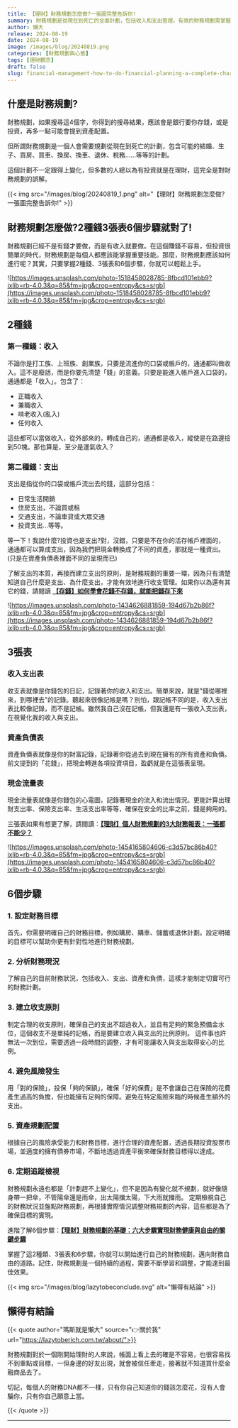 ```yaml
---
title: 【理財】財務規劃怎麼做?一張圖完整告訴你!
summary: 財務規劃是從現在到死亡的全面計劃，包括收入和支出管理。有效的財務規劃需掌握兩種錢（收入和支出）、三張表（收入支出表、資產負債表、現金流量表）和六個步驟（設定目標、分析現況、建立原則、避免風險、資產配置、定期檢視），以達到財務自由。
author: 懶大
release: 2024-08-19
date: 2024-08-19
image: /images/blog/20240819.png
categories: [財務規劃與心態]
tags: [理財觀念]
draft: false
slug: financial-management-how-to-do-financial-planning-a-complete-chart-tells-you
---
```


## 什麼是財務規劃?

財務規劃，如果搜尋這4個字，你得到的搜尋結果，應該會是銀行要你存錢，或是投資，再多一點可能會提到資產配置。

但所謂財務規劃是一個人會需要規劃從現在到死亡的計劃，包含可能的結婚、生子、買房、買車、換房、換車、退休、稅務……等等的計劃。

這個計劃不一定跟得上變化，但多數的人總以為有投資就是在理財，這完全是對財務規劃的誤解。

{{< img src="/images/blog/20240819_1.png" alt="【理財】財務規劃怎麼做?一張圖完整告訴你!" >}}

## 財務規劃怎麼做?2種錢3張表6個步驟就對了!

財務規劃已經不是有錢才要做，而是有收入就要做。在這個賺錢不容易，但投資很簡單的時代，財務規劃是每個人都應該能掌握重要技能。那麼，財務規劃應該如何進行呢？其實，只要掌握2種錢、3張表和6個步驟，你就可以輕鬆上手。

![https://images.unsplash.com/photo-1518458028785-8fbcd101ebb9?ixlib=rb-4.0.3&q=85&fm=jpg&crop=entropy&cs=srgb](https://images.unsplash.com/photo-1518458028785-8fbcd101ebb9?ixlib=rb-4.0.3&q=85&fm=jpg&crop=entropy&cs=srgb)

## 2種錢

### 第一種錢：收入

不論你是打工族、上班族、創業族，只要是流進你的口袋或帳戶的，通通都叫做收入。這不是廢話，而是你要先清楚「錢」的意義。只要是能進入帳戶進入口袋的，通通都是「收入」。包含了：

- 正職收入
- 兼職收入
- 啃老收入(亂入)
- 任何收入

這些都可以當做收入，從外部來的，轉成自己的，通通都是收入，縱使是在路邊撿到50塊。那也算是，至少是運氣收入？

### 第二種錢：支出

支出是指從你的口袋或帳戶流出去的錢，這部分包括：

- 日常生活開銷
- 住房支出，不論買或租
- 交通支出，不論車貸或大眾交通
- 投資支出…等等。

等一下！我說什麼?投資也是支出?對，沒錯，只要是不在你的活存帳戶裡面的，通通都可以算成支出，因為我們把現金轉換成了不同的資產，那就是一種資出。(只是在資產負債表裡面不同的呈現而已)

了解支出的本質，再接而建立支出的原則，是財務規劃的重要一環，因為只有清楚知道自己什麼是支出、為什麼支出，才能有效地進行收支管理。如果你以為還有其它的錢，請閱讀 [**【存錢】如何學會花錢不存錢，就能把錢存下來**](https://lazytoberich.com.tw/blog/how-to-learn-to-spend-not-save-and-still-save-money/)

![https://images.unsplash.com/photo-1434626881859-194d67b2b86f?ixlib=rb-4.0.3&q=85&fm=jpg&crop=entropy&cs=srgb](https://images.unsplash.com/photo-1434626881859-194d67b2b86f?ixlib=rb-4.0.3&q=85&fm=jpg&crop=entropy&cs=srgb)

## 3張表

### 收入支出表

收支表就像是你錢包的日記，記錄著你的收入和支出。簡單來說，就是"錢從哪裡來，到哪裡去"的記錄。聽起來很像記帳是嗎？別怕，跟記帳不同的是，收入支出表比較像記錄，而不是記帳。雖然我自己沒在記帳，但我還是有一張收入支出表，在視覺化我的收入與支出。

### 資產負債表

資產負債表就像是你的財富記錄，記錄著你從過去到現在擁有的所有資產和負債。前文提到的「花錢」，把現金轉進各項投資項目，盈虧就是在這張表呈現。

### 現金流量表

現金流量表就像是你錢包的心電圖，記錄著現金的流入和流出情況。更能計算出理財支出率、保險支出率、生活支出率等等，確保在安全的比率之前，錢是夠用的。

三張表如果有想更了解，請閱讀：[**【理財】個人財務規劃的3大財務報表：一張都不能少？**](https://lazytoberich.com.tw/blog/finance-the-3-major-financial-statements-for-personal-financial-planning-cant-afford-to-miss-any/)

![https://images.unsplash.com/photo-1454165804606-c3d57bc86b40?ixlib=rb-4.0.3&q=85&fm=jpg&crop=entropy&cs=srgb](https://images.unsplash.com/photo-1454165804606-c3d57bc86b40?ixlib=rb-4.0.3&q=85&fm=jpg&crop=entropy&cs=srgb)

## 6個步驟

### 1. 設定財務目標

首先，你需要明確自己的財務目標，例如購房、購車、儲蓄或退休計劃。設定明確的目標可以幫助你更有針對性地進行財務規劃。

### 2. 分析財務現況

了解自己的目前財務狀況，包括收入、支出、資產和負債，這樣才能制定切實可行的財務計劃。

### 3. 建立收支原則

制定合理的收支原則，確保自己的支出不超過收入，並且有足夠的緊急預備金水位，這個收支不是單純的記帳，而是要建立收入與支出的比例原則。
這件事也許無法一次到位，需要透過一段時間的調整，才有可能讓收入與支出取得安心的比例。

### 4. 避免風險發生

用「對的保險」，投保「夠的保額」，確保「好的保費」是不會讓自己在保險的花費產生過高的負擔，但也能擁有足夠的保障。避免在特定風險來臨的時候產生額外的支出。

### 5. 資產規劃配置

根據自己的風險承受能力和財務目標，進行合理的資產配置，透過長期投資股票市場，並適度的擁有債券市場，不斷地透過資產平衡來確保財務目標得以達成。

### 6. 定期追蹤檢視

財務規劃永遠也都是「計劃趕不上變化」，但不是因為有變化就不規劃，就好像隨身帶一把傘，不管陽傘還是雨傘，出太陽擋太陽，下大雨就擋雨。
定期檢視自己的財務狀況並盤點財務規劃，再根據實際情況調整財務規劃的內容，這些都是為了確保目標的實現。

進階了解6個步驟：[**【理財】財務規劃的基礎：六大步驟實現財務健康與自由的關鍵步驟**](https://lazytoberich.com.tw/blog/finance-the-basics-of-financial-planning-six-key-steps-to-achieve-financial-health-and-freedom/)

掌握了這2種類、3張表和6步驟，你就可以開始進行自己的財務規劃，邁向財務自由的道路。記住，財務規劃是一個持續的過程，需要不斷學習和調整，才能達到最佳效果。

{{< img src="/images/blog/lazytobeconclude.svg" alt="懶得有結論" >}}

## 懶得有結論

{{< quote author="瑪斯就是懶大" source="👉關於我" url="https://lazytoberich.com.tw/about/">}}

財務規劃對於一個剛開始理財的人來說，帳面上看上去的確是不容易，也很容易找不到重點或目標，一但身邊的好友出現，就會被信任牽走，接著就不知道買什麼金融商品去了。

切記，每個人的財務DNA都不一樣，只有你自己知道你的錢該怎麼花，沒有人會騙你，只有你自己願意上當。

{{< /quote >}}

---

